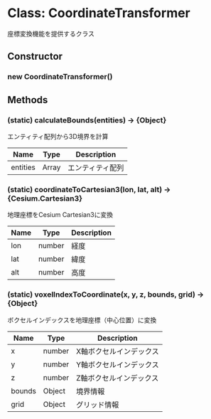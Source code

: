 # Class: CoordinateTransformer

座標変換機能を提供するクラス

## Constructor

### new CoordinateTransformer()

## Methods

### (static) calculateBounds(entities) → {Object}

エンティティ配列から3D境界を計算

| Name | Type | Description |
|---|---|---|
| entities | Array | エンティティ配列 |

### (static) coordinateToCartesian3(lon, lat, alt) → {Cesium.Cartesian3}

地理座標をCesium Cartesian3に変換

| Name | Type | Description |
|---|---|---|
| lon | number | 経度 |
| lat | number | 緯度 |
| alt | number | 高度 |

### (static) voxelIndexToCoordinate(x, y, z, bounds, grid) → {Object}

ボクセルインデックスを地理座標（中心位置）に変換

| Name | Type | Description |
|---|---|---|
| x | number | X軸ボクセルインデックス |
| y | number | Y軸ボクセルインデックス |
| z | number | Z軸ボクセルインデックス |
| bounds | Object | 境界情報 |
| grid | Object | グリッド情報 |
